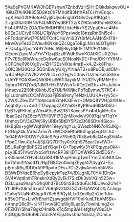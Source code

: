 5Xa9ePVGMKAW0hQBPshwn7ZnbdVzHSHHDQkdskqwvOU=
1GiUZfAI/KNI355D8Kz0h7MXdifB3HtXPaT6HYvEnqc=
+gKiHuiG2tA9otoHZyjj9UjvoEngl4YD8vOvpA1Ktg4=
2+g536JIGtHNVF4LMISYwdBFT2z/KZ9CcmKPqIeM2Ks=
Fk4jUPM2eZOA/Do9MDH1l9LfikteHkxYS2Vpa0h+e4M=
b0EaCUC/y8KR6LiC1jsWpY6Ppsiwdq18nzeRm6hi5c4=
oPTddq/hKwj7PEMDTCnfCHuVnI93Yt8rMLAANn5kf78=
Mrw0/wTez3CIVeu4KNxinQZcQgaToBgLNi/shEQTjyM=
+TQs4gJZpcrY49Y76HcJiWjBkyGljEfETMf/fFZtN8I=
GEqnvZgcaMs7YoVYlz+jBzz8lWdhSwyKOAtXlCUXZ0s=
F7v7E6c6ReWtuccDeKw6ucS0NosNk0E+Pno/DK+YY5M=
eCFQhej196/Xg0y+IZHF2EsNIXte4mrB+k4JZxk8Fhs=
3OIC3M20Qc2l5QDnBw/yUKjyYlNaAT3+u8PuOBjudOM=
w4DaHijEZW7KzVKVEr4+rL2Fg/vC3nw7Uzmukak5Shk=
uUnYFYOAXbvQNIrSHlsjW61I3ayckMIlYUDTvyRMN+E=
3gbruT6YQYx6/1dM3+Hk9MWshTaKOc2nlEh++HsJuVc=
j4nacvu22K0htGkhbJ9q7ULfMWjkcPbTqBymw/97KC4=
lg1LubnuINcCCMWUpaFjBSa9xnyTeNzkUJUKA+ryy5o=
y2WXLZbv/0Vf1h9mca4IZmHCQFwz+OMbQ8YVHpS/9Us=
AcqhXy+c+4nGiT17wpagzZAY/aiS+KyP8iwd6I8MD5U=
RzBTvjiFKhhLgWhx49/sBwZR8TKoxcsPYx4hUqklHc0=
1bacGzJ7uE6cxfVi7H0VFI7O2nMkvdwV9097qJm71qY=
UhmoyO/V3eZWj59yiJRBr5BtBY5P2xZt68SDtV4Sico=
HkBqBx+ygWWqf8iW419eyyngYLujSWezbNN67ohSJKg=
FGGqj24IcfArea2x5vZLxWCSSeRfbB90hgq4vgGzLh4=
1c04EWHlDOWYyX4eSPqrv7Ne60j7Rk8wb8aQ4egSVd4=
tPpeC/1wuCgf+Jj3jLQQ7DfTsy0cXqhS75par2e+lW0=
B5URaPgh8bFS22sdYDqv1+G+TbpwKy3YkP0tpycaOk4=
pLy3Ed51VwxVxpSxfrzwcRP39IIjDTQXWkRS2id5OSY=
xK65aoeCYHv4cQx6SfR1EMuyHmcpTwoTYmrZn5NGtIQ=
bo7a1bu1INscdTL/HgTB8CznGxdqZEyg/47I4ygYJ+E=
pErosR6s/lDD9rA9PRpvhrDFv+7Cs2vjIwAmnkn5kV8=
DSWrDY4scB6hoDy8icpykf1sz74/8XJgMLF0YXi1DhQ=
SV4AVqt8mhTRneknXdBy2yEk17SIzDk3yb1/GIn525w=
D2LLuau9hapNGhqGhd7Bc0SnSBc9duFJcNLUIwo2Uh4=
YhJ9PxX8mZdxubTV69q9z2QSLSZxtEQAWX4DXjZJJvg=
tGa5qNUaNnI3lggrR7Ke5BRQykLfx0ZmiRp2n2icfhA=
kB5oDF1c+Llw7rEhxHZzawgqbHViF0nIKunLTbAM5Sk=
nXnnpQ6c9f+rJN111vtwSIOIpWg6LaaSyTbwIhLmg2k=
0FZKIY/SIha7Ggk04mIRukTcj5mp8AHiefgfayV8s3U=
FjGQgk/t9U699b7oUirFAtF5jsGwsh6aNc6zajlZCmc=
